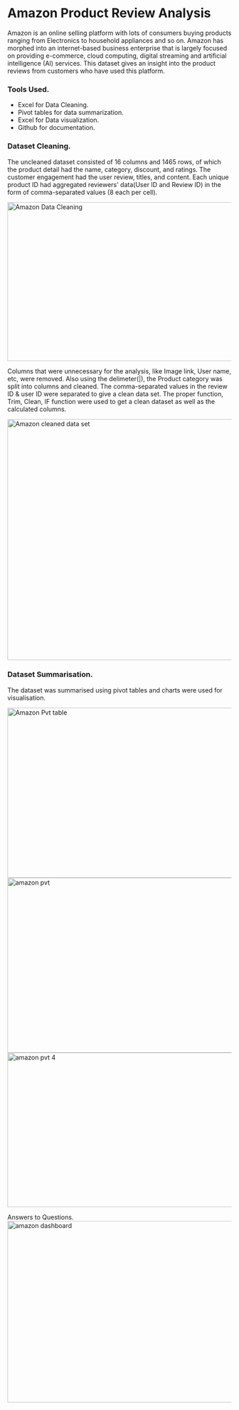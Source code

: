 # Amazon Product Review Analysis

Amazon is an online selling platform  with lots of consumers buying products ranging from Electronics to household appliances and so on. Amazon has morphed into an internet-based business enterprise that is largely focused on providing e-commerce, cloud computing, digital streaming and artificial intelligence (AI) services. This dataset gives an insight into the product reviews from customers who have used this platform.

### Tools Used.
- Excel for Data Cleaning.
- Pivot tables for data summarization.
- Excel for Data visualization.
- Github for documentation.

### Dataset Cleaning.
  The uncleaned dataset consisted of 16 columns and 1465 rows, of which the product detail had the name, category, discount, and  ratings. The customer engagement had the user review, titles, and content. Each unique product ID had aggregated reviewers' data(User ID and Review ID) in the form of comma-separated values (8 each per cell). 


<img width="698" height="356" alt="Amazon Data Cleaning" src="https://github.com/user-attachments/assets/6d939e30-055d-47b4-b50a-c514341d4533" />

Columns that were unnecessary for the analysis, like Image link, User name, etc, were removed. Also using the delimeter(|), the Product category was split into columns and cleaned. The comma-separated values  in the review ID & user ID were separated to give a clean data set. The proper function, Trim, Clean, IF function were used to get a clean dataset as well as the calculated columns.

<img width="960" height="540" alt="Amazon cleaned data set" src="https://github.com/user-attachments/assets/6424c526-e06d-4752-a266-d713d1de2c6e" />

### Dataset Summarisation. 
The dataset was summarised using pivot tables and charts were used for visualisation.


<img width="947" height="381" alt="Amazon Pvt table" src="https://github.com/user-attachments/assets/d2a336ee-ef5c-440c-9a0d-7292cec8b317" />

<img width="960" height="392" alt="amazon pvt" src="https://github.com/user-attachments/assets/a654a155-52a5-44ae-8496-c87b2c937a35" />








<img width="723" height="346" alt="amazon pvt 4" src="https://github.com/user-attachments/assets/68a8500a-fb53-4943-98b7-328ba4c6e53a" />

Answers to Questions.
<img width="946" height="407" alt="amazon  dashboard" src="https://github.com/user-attachments/assets/a603f95c-e998-456e-bbcb-662377d9801a" />



